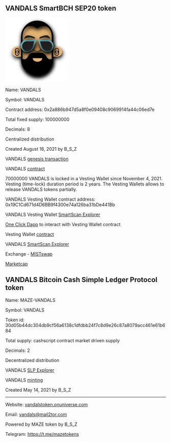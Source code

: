 ## VANDALS SmartBCH SEP20 token

![Vandals](img/vandals200.png)

Name: VANDALS

Symbol: VANDALS

Contract address: 0x2a886b947d5a8f0e09408c9069914fa44c06ed7e

Total fixed supply: 100000000

Decimals: 8

Centralized distribution

Created August 16, 2021 by B_S_Z

VANDALS [genesis transaction](https://www.smartscan.cash/transaction/0x32736e97ec136a10ee6549cca632519735755ce53f90203796f0f56d32d548bc)

VANDALS [contract](https://github.com/mazetoken/mazetoken.github.io/blob/master/vandals/contracts/sep20.sol)

70000000 VANDALS is locked in a Vesting Wallet since November 4, 2021. Vesting (time-lock) duration period is 2 years. The Vesting Wallets allows to release VANDALS tokens partially.

VANDALS Vesting Wallet contract address: 0x19C1Cd671d4D6BB9f4300e74a126ba31bDe441Bb

VANDALS Vesting Wallet [SmartScan Explorer](https://www.smartscan.cash/address/0x19C1Cd671d4D6BB9f4300e74a126ba31bDe441Bb)

[One Click Dapp](https://oneclickdapp.com/scholar-prosper) to interact with Vesting Wallet contract

Vesting Wallet [contract](https://github.com/mazetoken/mazetoken.github.io/blob/master/vandals/contracts/VestingWallet.sol)

VANDALS [SmartScan Explorer](https://www.smartscan.cash/address/0x2a886b947d5a8f0e09408C9069914Fa44C06ed7e)

Exchange - [MISTswap](https://app.mistswap.fi/swap)

[Marketcap](https://www.marketcap.cash/token/VANDALS)


## VANDALS Bitcoin Cash Simple Ledger Protocol token

Name: MAZE-VANDALS

Symbol: VANDALS

Token id: 30d05b44dc304db9cf56a6138c1dfdbb24f7c8d9e26c87a8079acc461e61b684

Total supply: cashscript contract market driven supply

Decimals: 2

Decentralized distribution

VANDALS [SLP Explorer](https://simpleledger.info/#token/30d05b44dc304db9cf56a6138c1dfdbb24f7c8d9e26c87a8079acc461e61b684)

VANDALS [minting](https://github.com/mazetoken/SLP-smart-contract-tokens)

Created May 14, 2021 by B_S_Z

----------------------------------------------------------------------------------------------

Website: [vandalstoken.onuniverse.com](https://vandalstoken.onuniverse.com)

Email: vandals@mail2tor.com

Powered by MAZE token by B_S_Z

Telegram: https://t.me/mazetokens


